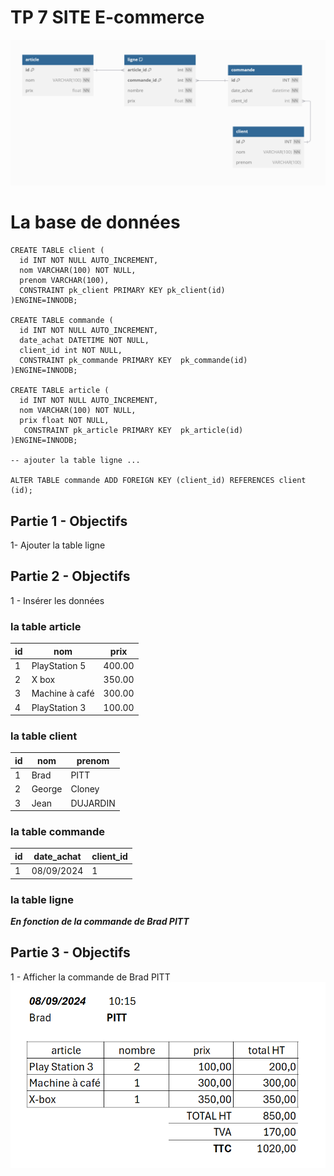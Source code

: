 # TP 7 SITE E-commerce

![base](../img/15/base.png)


# La base de données
```mysql
CREATE TABLE client (
  id INT NOT NULL AUTO_INCREMENT,
  nom VARCHAR(100) NOT NULL,
  prenom VARCHAR(100),
  CONSTRAINT pk_client PRIMARY KEY pk_client(id)
)ENGINE=INNODB;

CREATE TABLE commande (
  id INT NOT NULL AUTO_INCREMENT,
  date_achat DATETIME NOT NULL,
  client_id int NOT NULL,
  CONSTRAINT pk_commande PRIMARY KEY  pk_commande(id)
)ENGINE=INNODB;

CREATE TABLE article (
  id INT NOT NULL AUTO_INCREMENT,
  nom VARCHAR(100) NOT NULL,
  prix float NOT NULL,
   CONSTRAINT pk_article PRIMARY KEY  pk_article(id)
)ENGINE=INNODB;

-- ajouter la table ligne ...

ALTER TABLE commande ADD FOREIGN KEY (client_id) REFERENCES client (id);
```

## Partie 1 - Objectifs
 1- Ajouter la table ligne

## Partie 2 - Objectifs 
1 - Insérer les données  

### la table article
| id | nom | prix | 
|----|---|---|
| 1 | PlayStation 5 | 400.00 |
| 2 | X box | 350.00 |
| 3 | Machine à café | 300.00 |
| 4 | PlayStation 3 | 100.00 |

### la table client
| id | nom | prenom | 
|----|---|---|
| 1 | Brad | PITT |
| 2 | George | Cloney |
| 3 | Jean | DUJARDIN |


### la table commande
| id | date_achat | client_id | 
|----|---|---|
| 1 | 08/09/2024 | 1 |

### la table ligne
***En fonction de la commande de Brad PITT***
  
   


## Partie 3 - Objectifs 
1 - Afficher la commande de Brad PITT
![base](../img/15/c.png)